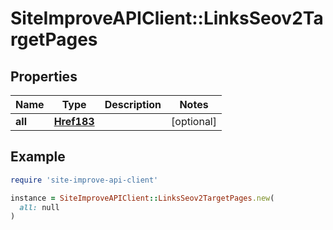 # SiteImproveAPIClient::LinksSeov2TargetPages

## Properties

| Name | Type | Description | Notes |
| ---- | ---- | ----------- | ----- |
| **all** | [**Href183**](Href183.md) |  | [optional] |

## Example

```ruby
require 'site-improve-api-client'

instance = SiteImproveAPIClient::LinksSeov2TargetPages.new(
  all: null
)
```

